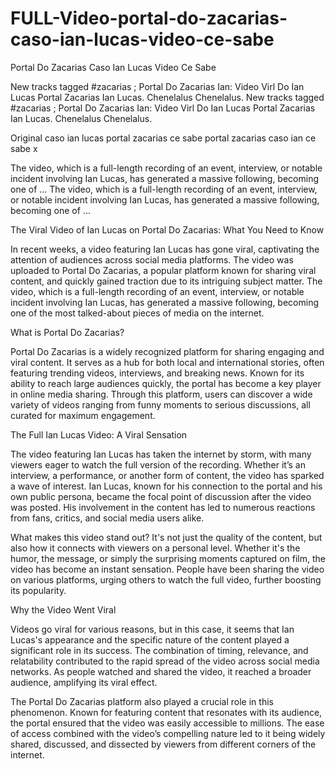 # FULL-Video-portal-do-zacarias-caso-ian-lucas-video-ce-sabe

Portal Do Zacarias Caso Ian Lucas Video Ce Sabe

New tracks tagged #zacarias ; Portal Do Zacarias Ian: Video Virl Do Ian Lucas Portal Zacarias Ian Lucas. Chenelalus Chenelalus. New tracks tagged #zacarias ; Portal Do Zacarias Ian: Video Virl Do Ian Lucas Portal Zacarias Ian Lucas. Chenelalus Chenelalus.

Original caso ian lucas portal zacarias ce sabe portal zacarias caso ian ce sabe x

The video, which is a full-length recording of an event, interview, or notable incident involving Ian Lucas, has generated a massive following, becoming one of ... The video, which is a full-length recording of an event, interview, or notable incident involving Ian Lucas, has generated a massive following, becoming one of ...

The Viral Video of Ian Lucas on Portal Do Zacarias: What You Need to Know

In recent weeks, a video featuring Ian Lucas has gone viral, captivating the attention of audiences across social media platforms. The video was uploaded to Portal Do Zacarias, a popular platform known for sharing viral content, and quickly gained traction due to its intriguing subject matter. The video, which is a full-length recording of an event, interview, or notable incident involving Ian Lucas, has generated a massive following, becoming one of the most talked-about pieces of media on the internet.

What is Portal Do Zacarias?

Portal Do Zacarias is a widely recognized platform for sharing engaging and viral content. It serves as a hub for both local and international stories, often featuring trending videos, interviews, and breaking news. Known for its ability to reach large audiences quickly, the portal has become a key player in online media sharing. Through this platform, users can discover a wide variety of videos ranging from funny moments to serious discussions, all curated for maximum engagement.

The Full Ian Lucas Video: A Viral Sensation

The video featuring Ian Lucas has taken the internet by storm, with many viewers eager to watch the full version of the recording. Whether it’s an interview, a performance, or another form of content, the video has sparked a wave of interest. Ian Lucas, known for his connection to the portal and his own public persona, became the focal point of discussion after the video was posted. His involvement in the content has led to numerous reactions from fans, critics, and social media users alike.

What makes this video stand out? It's not just the quality of the content, but also how it connects with viewers on a personal level. Whether it's the humor, the message, or simply the surprising moments captured on film, the video has become an instant sensation. People have been sharing the video on various platforms, urging others to watch the full video, further boosting its popularity.

Why the Video Went Viral

Videos go viral for various reasons, but in this case, it seems that Ian Lucas's appearance and the specific nature of the content played a significant role in its success. The combination of timing, relevance, and relatability contributed to the rapid spread of the video across social media networks. As people watched and shared the video, it reached a broader audience, amplifying its viral effect.

The Portal Do Zacarias platform also played a crucial role in this phenomenon. Known for featuring content that resonates with its audience, the portal ensured that the video was easily accessible to millions. The ease of access combined with the video’s compelling nature led to it being widely shared, discussed, and dissected by viewers from different corners of the internet.
